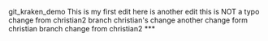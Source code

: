 git_kraken_demo
This is my first edit
here is another edit
this is NOT a typo
change from christian2 branch
christian's change
another change form christian branch
change from christian2 ***